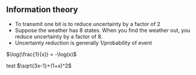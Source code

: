 ## Information theory

- To transmit one bit is to reduce uncertainty by a factor of 2
- Suppose the weather has 8 states. When you find the weather out, you reduce uncertainty by a factor of 8.
- Uncertainty reduction is generally 1/probability of event

$\log(\frac{1}{x}) = -\log(x)$

test $\sqrt{3x-1}+(1+x)^2$